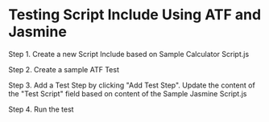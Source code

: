 # Testing Script Include Using ATF and Jasmine

Step 1.
Create a new Script Include based on Sample Calculator Script.js

Step 2.
Create a sample ATF Test

Step 3. Add a Test Step by clicking "Add Test Step". Update the content of the "Test Script" field based on content of the Sample Jasmine Script.js

Step 4. Run the test
